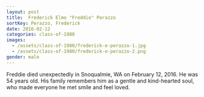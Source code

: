 ```yaml
---
layout: post
title:  Frederick Elmo "Freddie" Perazzo
sortKey: Perazzo, Frederick
date: 2016-02-12
categories: class-of-1980
images:
  - /assets/class-of-1980/frederick-e-perazzo-1.jpg
  - /assets/class-of-1980/frederick-e-perazzo-2.png
gender: male
---
```

Freddie died unexpectedly in Snoqualmie, WA on February 12, 2016.  He was 54 years old.  His family remembers him as a gentle and kind-hearted soul, who made everyone he met smile and feel loved.
